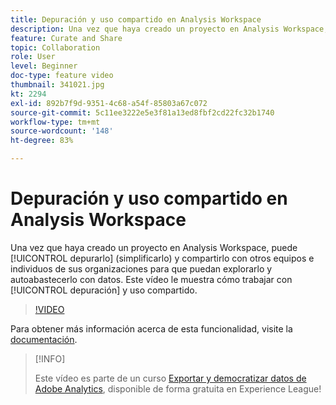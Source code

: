 ```yaml
---
title: Depuración y uso compartido en Analysis Workspace
description: Una vez que haya creado un proyecto en Analysis Workspace, puede depurarlo (simplificarlo) y compartirlo con otros equipos e individuos de sus organizaciones para que puedan explorarlo y autoabastecerlo con datos. Este vídeo muestra cómo trabajar con la depuración y el uso compartido.
feature: Curate and Share
topic: Collaboration
role: User
level: Beginner
doc-type: feature video
thumbnail: 341021.jpg
kt: 2294
exl-id: 892b7f9d-9351-4c68-a54f-85803a67c072
source-git-commit: 5c11ee3222e5e3f81a13ed8fbf2cd22fc32b1740
workflow-type: tm+mt
source-wordcount: '148'
ht-degree: 83%

---
```


# Depuración y uso compartido en Analysis Workspace

Una vez que haya creado un proyecto en Analysis Workspace, puede [!UICONTROL depurarlo] (simplificarlo) y compartirlo con otros equipos e individuos de sus organizaciones para que puedan explorarlo y autoabastecerlo con datos. Este vídeo le muestra cómo trabajar con [!UICONTROL depuración] y uso compartido.

>[!VIDEO](https://video.tv.adobe.com/v/341021/?quality=12&learn=on)

Para obtener más información acerca de esta funcionalidad, visite la [documentación](https://experienceleague.adobe.com/docs/analytics/analyze/analysis-workspace/curate-share/curate.html?lang=es).

>[!INFO]
>
> Este vídeo es parte de un curso [Exportar y democratizar datos de Adobe Analytics](https://experienceleague.adobe.com/?recommended=Analytics-A-1-2022.1.democratizing), disponible de forma gratuita en Experience League!